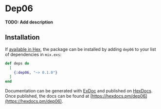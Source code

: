 # Dep06

**TODO: Add description**

## Installation

If [available in Hex](https://hex.pm/docs/publish), the package can be installed
by adding `dep06` to your list of dependencies in `mix.exs`:

```elixir
def deps do
  [
    {:dep06, "~> 0.1.0"}
  ]
end
```

Documentation can be generated with [ExDoc](https://github.com/elixir-lang/ex_doc)
and published on [HexDocs](https://hexdocs.pm). Once published, the docs can
be found at [https://hexdocs.pm/dep06](https://hexdocs.pm/dep06).

